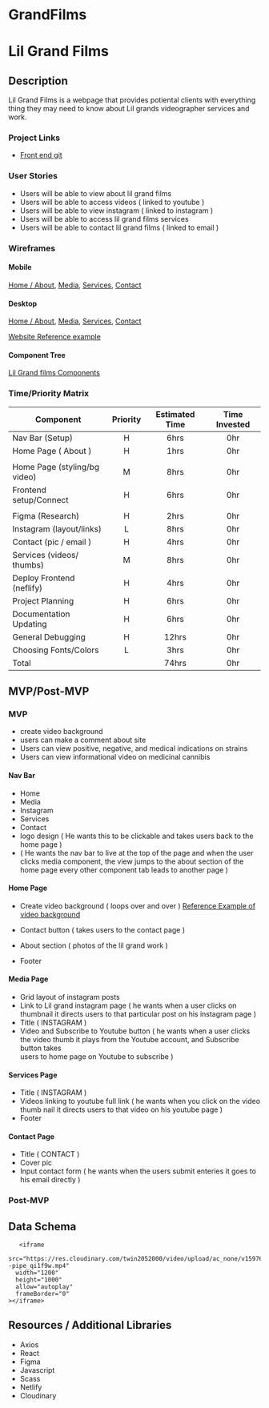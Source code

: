 # GrandFilms

# Lil Grand Films

## Description

Lil Grand Films is a webpage that provides potiental clients with everything thing they may need to know about Lil grands videographer services and work.


### Project Links

- [Front end git](https://github.com/Ahart266/LilGrand)

### User Stories

- Users will be able to view about lil grand films
- Users will be able to access videos ( linked to  youtube )
- Users will be able to view instagram ( linked to instagram )
- Users will be able to access lil grand films services 
- Users will be able to contact lil grand films ( linked to email )


### Wireframes

#### Mobile 

[Home / About](https://res.cloudinary.com/twin2052000/image/upload/v1602017892/Mobile%20Home%20/%20About%20Page.png),
[Media](https://res.cloudinary.com/twin2052000/image/upload/v1602017896/Mobile%20Media%20Page.png),
[Services](https://res.cloudinary.com/twin2052000/image/upload/v1602017906/Mobile%20Services%20Page.png),
[Contact](https://res.cloudinary.com/twin2052000/image/upload/v1602017901/Mobile%20Contact%20Page.png)

#### Desktop

[Home / About](https://res.cloudinary.com/twin2052000/image/upload/v1602017913/Desktop%20Home%20/%20About%20Page.png),
[Media](https://res.cloudinary.com/twin2052000/image/upload/v1602017926/Desktop%20Media%20Page.png),
[Services](https://res.cloudinary.com/twin2052000/image/upload/v1602017932/Desktop%20Services%20Page.png),
[Contact](https://res.cloudinary.com/twin2052000/image/upload/v1602017937/Desktop%20Contact%20Page.png)

 [Website Reference example](https://www.evanranft.com/#home-2-section)

#### Component Tree

[ Lil Grand films Components](https://res.cloudinary.com/twin2052000/image/upload/v1602021359/Lil%20Grand%20Component%20tree.png)

### Time/Priority Matrix

| Component                    | Priority | Estimated Time | Time Invested |
| --------------------------   | :----:   |  :-----------: | :-----------: |
| Nav Bar (Setup)              |    H     |      6hrs      |     0hr       |                                                                          |                                                                          |
| Home Page ( About )          |    H     |      1hrs      |     0hr       |
|                                                                          |
| Home Page (styling/bg video) |    M     |      8hrs      |     0hr       |                                                                          |                                                                          |
| Frontend setup/Connect       |    H     |      6hrs      |     0hr       |  
|                                                                          |
| Figma (Research)             |    H     |      2hrs      |     0hr       |                                                                          |                                                                          |
| Instagram (layout/links)     |    L     |      8hrs      |     0hr       |                                                                          |                                                                          |
| Contact (pic / email )       |    H     |      4hrs      |     0hr       |                                                                          |                                                                          | 
| Services (videos/ thumbs)    |    M     |      8hrs      |     0hr       |                                                                          |                                                                          |
| Deploy Frontend (neflify)    |    H     |      4hrs      |     0hr       |                                                                          |                                                                          |
| Project Planning             |    H     |      6hrs      |     0hr       |                                                                          |                                                                          |
| Documentation Updating       |    H     |      6hrs      |     0hr       |                                                                          |                                                                          |
| General Debugging            |    H     |     12hrs      |     0hr       |                                                                           |                                                                          |
| Choosing Fonts/Colors        |    L     |      3hrs      |     0hr       | 
| Total                        |          |     74hrs      |     0hr       |                                                                          |                              |          |                |               |

## MVP/Post-MVP

### MVP
- create video background
- users can make a comment about site
- Users can view positive, negative, and medical indications on strains
- Users can view informational video on medicinal cannibis
#### Nav Bar
- Home
- Media
- Instagram
- Services
- Contact
- logo design ( He wants this to be clickable and takes users back to the home page )
- ( He wants the nav bar to live at the top of the page and when the user clicks media component, the view jumps to the about section of the home page
    every other component tab leads to another page )
#### Home Page

- Create video background ( loops over and over ) 
  [Reference Example of video background](https://motionminds.com/welcome)
  
- Contact button   ( takes users to the contact page )
- About section    ( photos of the lil grand work )
- Footer

#### Media Page

- Grid layout of instagram posts
- Link to Lil grand instagram page ( he wants when a user clicks on thumbnail it directs users to that particular post on his instagram page )
- Title  ( INSTAGRAM ) 
- Video and Subscribe to Youtube button ( he wants when a user clicks the video thumb it plays from the Youtube account, and Subscribe button takes  
                                           users to home page on Youtube to subscribe )


#### Services Page


- Title ( INSTAGRAM )
- Videos linking to youtube full link ( he wants when you click on the video thumb nail it directs users to that video on his youtube page )
- Footer

#### Contact Page
- Title ( CONTACT ) 
- Cover pic 
- Input contact form ( he wants when the users submit enteries it goes to his email directly )


### Post-MVP



## Data Schema

```
   <iframe
  src="https://res.cloudinary.com/twin2052000/video/upload/ac_none/v1597672628/hixrat--pipe_qi1f9w.mp4"
  width="1200"
  height="1000"
  allow="autoplay"
  frameBorder="0"
></iframe>

```

## Resources / Additional Libraries
- Axios
- React
- Figma
- Javascript
- Scass
- Netlify 
- Cloudinary
